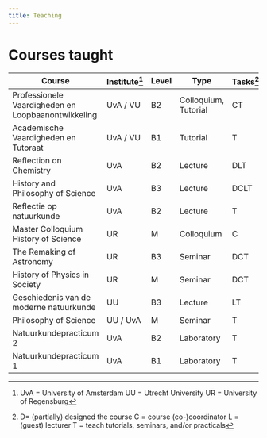 ```yaml
---
title: Teaching
---
```

# Courses taught

| Course                                             | Institute[^inst] | Level | Type          | Tasks[^tasks] | First | Last  |     |
| -------------------------------------------------- | --------- | ----- | -------------------- | ------------- | ----- | ----- | --- |
| Professionele Vaardigheden en Loopbaanontwikkeling | UvA / VU  | B2    | Colloquium, Tutorial | CT            | 23/24 | 24/25 |     |
| Academische Vaardigheden en Tutoraat               | UvA / VU  | B1    | Tutorial             | T             | 23/24 | 24/25 |     |
| Reflection on Chemistry                            | UvA       | B2    | Lecture              | DLT           | 23/24 | 24/25 |     |
| History and Philosophy of Science                  | UvA       | B3    | Lecture              | DCLT          | 16/17 | 24/25 |     |
| Reflectie op natuurkunde                           | UvA       | B2    | Lecture              | T             | 23/24 |       |     |
| Master Colloquium History of Science               | UR        | M     | Colloquium           | C             | 22/23 |       |     |
| The Remaking of Astronomy                          | UR        | B3    | Seminar              | DCT           | 21/22 |       |     |
| History of Physics in Society                      | UR        | M     | Seminar              | DCT           | 21/22 | 22/23 |     |
| Geschiedenis van de moderne natuurkunde            | UU        | B3    | Lecture              | LT            | 16/17 | 17/18 |     |
| Philosophy of Science                              | UU / UvA  | M     | Seminar              | T             | 14/15 | 15/16 |     |
| Natuurkundepracticum 2                             | UvA       | B2    | Laboratory           | T             | 08/09 | 09/10 |     |
| Natuurkundepracticum 1                             | UvA       | B1    | Laboratory           | T             | 08/09 |       |     |

[^tasks]: D= (partially) designed the course
	C = course (co-)coordinator
	L = (guest) lecturer
	T = teach tutorials, seminars, and/or practicals

[^inst]: UvA = University of Amsterdam
	UU = Utrecht University
	UR = University of Regensburg
